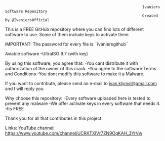                                                                   Ivaniers Software Repository
                                                                  Created by @IvaniersOfficial
 
This is a FREE GitHub repository where you can find lots of different software to use. Some of them include keys to activate them

IMPORTANT: The password for every file is ¨ivaniersgithub¨

Aviable software
-UltraISO 9.7 (with key)

By using this software, you agree that:
-You cant distribute it with authorization of the owner of this crack.
-You agree to the software Terms and Conditions
-You dont modify this software to make it a Malware.

If you want to contribute, please send an e-mail to ivan.klymsl@gmail.com and I will reply you.

Why choose this repository:
-Every software uploaded here is tested to prevent any malware
-We offer activate keys in every software that needs it.
-Its FREE

Thank you for all that contributes in this project.

Links:
YouTube channel: https://www.youtube.com/channel/UCRKTXlVr7ZN9OqKAH_3YrVw
